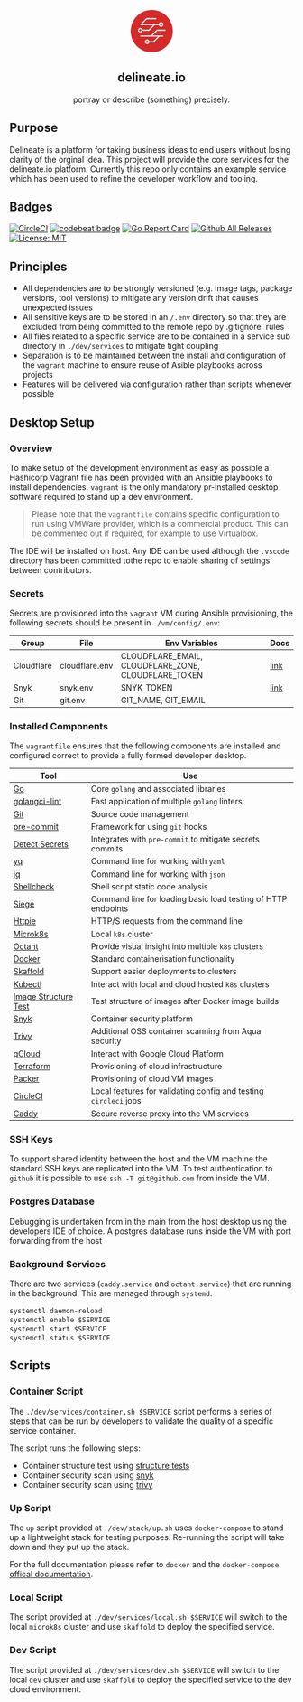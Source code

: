 <p align="center">
  <img alt="delineate.io" src="./assets/logo.png" height="75" />
  <h2 align="center">delineate.io</h2>
  <p align="center">portray or describe (something) precisely.</p>
</p>

## Purpose

Delineate is a platform for taking business ideas to end users without losing clarity of the orginal idea. This project will provide the core services for the delineate.io platform. Currently this repo only contains an example service which has been used to refine the developer workflow and tooling.

## Badges

[![CircleCI](https://circleci.com/gh/delineateio/delineateio.engine.svg?style=shield)](https://circleci.com/gh/delineateio/delineateio.engine)
[![codebeat badge](https://codebeat.co/badges/f382bda1-32b7-406a-b793-9ae515ae8e52)](https://codebeat.co/projects/github-com-delineateio-delineateio-engine-master)
[![Go Report Card](https://goreportcard.com/badge/github.com/delineateio/delineateio.engine)](https://goreportcard.com/report/gtithub.com/delineateio/delineateio.engine)
[![Github All Releases](https://img.shields.io/github/downloads/delineateio/delineateio.engine/total.svg)](https://github.com/delineateio/delineateio.engine/releases)
[![License: MIT](https://img.shields.io/badge/License-MIT-yellow.svg)](https://opensource.org/licenses/MIT)

## Principles

* All dependencies are to be strongly versioned (e.g. image tags, package versions, tool versions) to mitigate any version drift that causes unexpected issues
* All sensitive keys are to be stored in an `/.env` directory so that they are excluded from being committed to the remote repo by .gitignore` rules
* All files related to a specific service are to be contained in a service sub directory in `./dev/services` to mitigate tight coupling
* Separation is to be maintained between the install and configuration of the `vagrant` machine to ensure reuse of Asible playbooks across projects
* Features will be delivered via configuration rather than scripts whenever possible

## Desktop Setup

### Overview

To make setup of the development environment as easy as possible a Hashicorp Vagrant file has been provided with an Ansible playbooks to install dependencies.  `vagrant` is the only mandatory pr-installed desktop software required to stand up a dev environment.

> Please note that the `vagrantfile` contains specific configuration to run using VMWare provider, which is a commercial product.  This can be commented out if required, for example to use Virtualbox.

The IDE will be installed on host. Any IDE can be used although the `.vscode` directory has been committed tothe repo to enable sharing of settings between contributors.

### Secrets

Secrets are provisioned into the `vagrant` VM during Ansible provisioning, the following secrets should be present in `./vm/config/.env`:

|Group|File|Env Variables|Docs|
|---|---|---|---|
|Cloudflare|cloudflare.env|CLOUDFLARE_EMAIL, CLOUDFLARE_ZONE, CLOUDFLARE_TOKEN|[link](https://support.cloudflare.com/hc/en-us/articles/200167836-Managing-API-Tokens-and-Keys)|
|Snyk|snyk.env|SNYK_TOKEN|[link](https://support.snyk.io/hc/en-us/articles/360004037557-Authentication-for-API)|
|Git|git.env|GIT_NAME, GIT_EMAIL||

### Installed Components

The `vagrantfile` ensures that the following components are installed and configured correct to provide a fully formed developer desktop.

|Tool|Use|
|---|---|
|[Go](https://golang.org/)|Core `golang` and associated libraries
|[golangci-lint](https://golangci-lint.run/)|Fast application of multiple `golang` linters|
|[Git](https://git-scm.com/)|Source code management|
|[pre-commit](https://pre-commit.com/)|Framework for using `git` hooks|
|[Detect Secrets](https://github.com/Yelp/detect-secrets)|Integrates with `pre-commit` to mitigate secrets commits|
|[yq](https://github.com/mikefarah/yq)|Command line for working with `yaml`|
|[jq](https://stedolan.github.io/jq/)|Command line for working with `json`|
|[Shellcheck](https://github.com/koalaman/shellcheck)|Shell script static code analysis|
|[Siege](https://github.com/JoeDog/siege)|Command line for loading basic load testing of HTTP endpoints|
|[Httpie](https://httpie.org/)|HTTP/S requests from the command line|
|[Microk8s](https://microk8s.io/)|Local `k8s` cluster|
[Octant](https://octant.dev/)|Provide visual insight into multiple `k8s` clusters|
|[Docker](https://www.docker.com/)|Standard containerisation functionality|
|[Skaffold](https://skaffold.dev/)|Support easier deployments to clusters|
|[Kubectl](https://kubernetes.io/docs/reference/kubectl/overview/)|Interact with local and cloud hosted `k8s` clusters|
|[Image Structure Test](https://github.com/GoogleContainerTools/container-structure-test)|Test structure of images after Docker image builds|
|[Snyk](https://snyk.io/)|Container security platform|
|[Trivy](https://github.com/aquasecurity/trivy)|Additional OSS container scanning from Aqua security|
|[gCloud](https://cloud.google.com/sdk)|Interact with Google Cloud Platform|
|[Terraform](https://www.terraform.io/)|Provisioning of cloud infrastructure|
|[Packer](https://www.packer.io/)|Provisioning of cloud VM images
|[CircleCI](https://circleci.com/docs/2.0/local-cli/)|Local features for validating config and testing `circleci` jobs|
|[Caddy](https://caddyserver.com/)|Secure reverse proxy into the VM services|

### SSH Keys

To support shared identity between the host and the VM machine the standard SSH keys are replicated into the VM. To test authentication to `github` it is possible to use `ssh -T git@github.com` from inside the VM.

### Postgres Database

Debugging is undertaken from in the main from the host desktop using the developers IDE of choice. A postgres database runs inside the VM with port forwarding from the host

### Background Services

There are two services (`caddy.service` and `octant.service`) that are running in the background.  This are managed through `systemd`.

```shell
systemctl daemon-reload
systemctl enable $SERVICE
systemctl start $SERVICE
systemctl status $SERVICE
```

## Scripts

### Container Script

The `./dev/services/container.sh $SERVICE` script performs a series of steps that can be run by developers to validate the quality of a specific service container.

The script runs the following steps:

* Container structure test using [structure tests](https://github.com/GoogleContainerTools/container-structure-test)
* Container security scan using [snyk](https://snyk.io/)
* Container security scan using [trivy](https://github.com/aquasecurity/trivy)

### Up Script

The `up` script provided at `./dev/stack/up.sh` uses `docker-compose` to stand up a lightweight stack for testing purposes.  Re-running the script will take down and they put up the stack.

For the full documentation please refer to `docker` and the `docker-compose` [offical documentation](https://github.com/docker/compose).

### Local Script

The script provided at `./dev/services/local.sh $SERVICE` will switch to the local `microk8s` cluster and use `skaffold` to deploy the specified service.

### Dev Script

The script provided at `./dev/services/dev.sh $SERVICE` will switch to the local `dev` cluster and use `skaffold` to deploy the specified service to the dev cloud environment.

